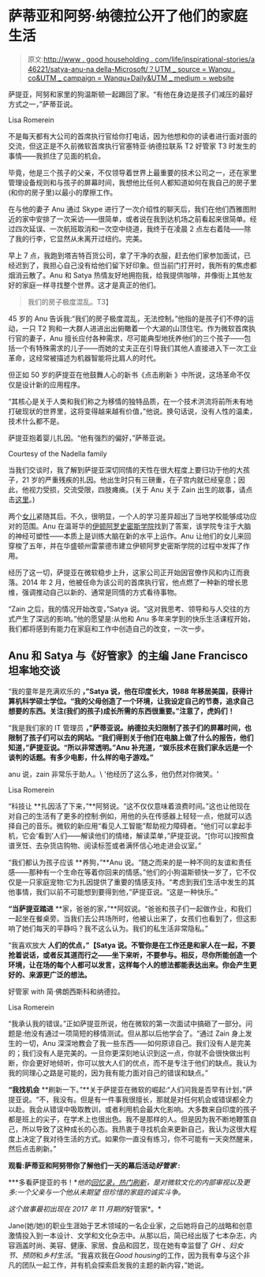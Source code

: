 # 萨蒂亚和阿努·纳德拉公开了他们的家庭生活

> 原文:[http://www . good householding . com/life/inspirational-stories/a 46221/satya-anu-na della-Microsoft/？UTM _ source = Wanqu . co&UTM _ campaign = Wanqu+Daily&UTM _ medium = website](http://www.goodhousekeeping.com/life/inspirational-stories/a46221/satya-anu-nadella-microsoft/?utm_source=wanqu.co&utm_campaign=Wanqu+Daily&utm_medium=website)

萨提亚，阿努和家里的狗温斯顿一起踢回了家。“有他在身边是孩子们减压的最好方式之一，”萨蒂亚说。

Lisa Romerein

不是每天都有大公司的首席执行官给你打电话，因为他想和你的读者进行面对面的交流，但这正是不久前微软首席执行官塞特亚·纳德拉联系 T2 好管家 T3 时发生的事情——我抓住了见面的机会。

毕竟，他是三个孩子的父亲，不仅领导着世界上最重要的技术公司之一，还在家里管理设备规则和与孩子的屏幕时间，我想他比任何人都知道如何在我自己的房子里(和你的房子里)以最小的摩擦工作。

在与他的妻子 Anu 通过 Skype 进行了一次介绍性的聊天后，我们在他们西雅图附近的家中安排了一次采访——很简单，或者说在我到达机场之前看起来很简单。经过四次延误、一次航班取消和一次空中绕道，我终于在凌晨 2 点左右着陆——除了我的行李，它显然从未离开过纽约。完美。

早上 7 点，我跑到塔吉特百货公司，拿了干净的衣服，赶去他们家参加面试，已经迟到了，我担心自己没有给他们留下好印象。但当前门打开时，我所有的焦虑都烟消云散了。Anu 和 Satya 热情友好地拥抱我，给我提供咖啡，并像街上其他友好的家庭一样寻找整个世界。这才是真正的他们。

> 我们的房子极度混乱。T3】

45 岁的 Anu 告诉我:“我们的房子极度混乱，无法控制。”他指的是孩子们不停的运动，一只 T2 狗和一大群人进进出出俯瞰着一个大湖的山顶住宅。作为微软首席执行官的妻子，Anu 擅长应付各种需求，尽可能典型地抚养他们的三个孩子——包括一个有特殊需求的儿子——而她的丈夫正在引导我们其他人直接进入下一次工业革命，这经常被描述为机器智能将比肩人的时代。

但正如 50 岁的萨提亚在他鼓舞人心的新书《点击刷新 》中所说，这场革命不仅仅是设计新的应用程序。

“其核心是关于人类和我们称之为移情的独特品质，在一个技术洪流将前所未有地打破现状的世界里，这将变得越来越有价值，”他说。换句话说，没有人性的温柔，技术什么都不是。

萨提亚抱着婴儿扎因。“他有强烈的偏好，”萨蒂亚说。

Courtesy of the Nadella family

当我们交谈时，我了解到萨提亚深切同情的天性在很大程度上要归功于他的大孩子，21 岁的严重残疾的扎因。他出生时只有三磅重，在子宫内就已经窒息；因此，他视力受损，交流受限，四肢瘫痪。(关于 Anu 关于 Zain 出生的故事，请点击[这里](https://www.goodhousekeeping.com/life/parenting/a46223/anu-nadella-essay/)。)

两个[女儿](https://www.goodhousekeeping.com/life/parenting/g4631/mother-daughter-activities/)紧随其后。不久，很明显，一个人的学习差异超出了当地学校能够成功应对的范围。Anu 在温哥华的[伊顿阿罗史密斯学院](http://www.eatonarrowsmith.com/)找到了答案，该学院专注于大脑的神经可塑性——本质上是训练大脑在新的水平上运作。Anu 让他们的女儿来回穿梭了五年，并在华盛顿州雷蒙德市建立伊顿阿罗史密斯学院的过程中发挥了作用。

经历了这一切，萨提亚在微软稳步上升，这家公司正开始因官僚作风和内讧而衰落。2014 年 2 月，他被任命为该公司的首席执行官，他点燃了一种新的增长思维，强调推动自己以新的、通常是同情的方式看待事物。

“Zain 之后，我的情况开始改变，”Satya 说。“这对我思考、领导和与人交往的方式产生了深远的影响。”他的愿望是:从他和 Anu 多年来学到的快乐生活课程开始，我们都将感到有能力在家庭和工作中创造自己的改变，一次一步。

## Anu 和 Satya 与《好管家》的主编 Jane Francisco 坦率地交谈

“我的童年是充满欢乐的 **，”Satya 说，他在印度长大，1988 年移居美国，获得计算机科学硕士学位。“我的父母创造了一个环境，让我设定自己的节奏，追求自己想要的东西。关注(我们的孩子)成长所需的东西很重要。”注意了，虎妈们！**

“我是我们家的 IT 管理员 **，”萨蒂亚说。纳德拉夫妇限制了孩子们的屏幕时间，也限制了孩子们可以去的网站。“我们得到关于他们在电脑上做了什么的报告，他们知道，”萨提亚说。“所以非常透明。”Anu 补充道，“娱乐技术在我们家永远是一个谈判的话题。有多少电影，什么样的电子游戏。”**

anu 说，zain 非常乐于助人。\ '他经历了这么多，他仍然对你微笑。\'

Lisa Romerein

“科技让 **扎因活了下来，”**阿努说。“这不仅仅意味着浪费时间。”这也让他现在对自己的生活有了更多的控制:例如，用他的头在传感器上轻轻一点，他就可以选择自己的音乐。微软的新应用“看见人工智能”帮助视力障碍者。“他们可以拿起手机，它会‘看到’人们——解读他们的情绪，解读菜单，”萨提亚说。“[你可以]按照食谱烹饪、去杂货店购物、阅读标签或者满怀信心地走进会议室。”

“我们都认为孩子应该 **养狗，”**Anu 说。“随之而来的是一种不同的友谊和责任感——那种有一个生命在等着你回来的情感。”他们的小狗温斯顿快一岁了，它不仅仅是一只家庭宠物:它为扎因提供了重要的情感支持。“考虑到我们生活中发生的其他事情，我们以前不可能想到要得到他，”萨提亚说。“这是一种快乐。”

**“当萨提亚踏进** **家，爸爸的家，”**阿奴说。“爸爸和孩子们一起做作业，和我们一起坐在餐桌旁。当我们去公共场所时，他被认出来了，女孩们也看到了，但这影响了她们每天的平静吗？我不这么认为。我们的私生活非常隐私。”

“我喜欢放大 **人们的优点，”【Satya 说。不管你是在工作还是和家人在一起，不要抢着说话，或者反其道而行之——坐下来听，不要参与。相反，尽你所能创造一个环境，让在场的每个人都可以发言，这样每个人的想法都能表达出来。你会产生更好的、来源更广泛的想法。**

好管家 with 简·佛朗西斯科和纳德拉。

Lisa Romerein

“我承认我的错误。”正如萨提亚所说，他在微软的第一次面试中搞砸了一部分。问题是:他没有通过一项简短的移情测试。但从那以后他学会了。“通过 Zain 身上发生的一切，Anu 深深地教会了我一些东西——如何原谅自己。我们没有人是完美的；我们没有人是完美的。一旦你更深刻地认识到这一点，你就不会很快做出判断，你会更好地倾听，你可以放大人们的优点，而不是专注于他们的缺点。我认为我的同理心之路是可能的，因为我有能力面对自己的错误和缺点。”

**“我找机会** **刷新一下。”**关于萨提亚在微软的崛起:“人们问我是否早有计划，”萨提亚说。“不，我没有。但是有一件事我很擅长，那就是对任何机会或错误都全力以赴。我会从错误中吸取教训，或者利用机会最大化影响。大多数来自印度的孩子都是班上的尖子，在学术上也很出色。我不是那样的人。但是因为我不断地鞭策自己，所以导致了这种成长的心态。我热衷于寻找机会来更新自己，我认为这很大程度上决定了我对待生活的方式。如果你一直没有练习，你不可能有一天突然醒来，然后点击刷新。”

**观看:萨蒂亚和阿努带你了解他们一天的幕后活动*好管家* :**

***多看萨提亚的书！**他的[回忆录，热门刷新](https://www.amazon.com/dp/B01HOT5SQA)，是对微软文化的内部审视以及更多:一个父亲与一个他从未期望* *但珍惜的家庭的诚实斗争。*

*这个故事最初出现在 2017 年 11 月期的*好管家*。*

Jane(她/她)的职业生涯始于艺术领域的一名企业家，之后她将自己的战略和创意激情投入到一本设计、文学和文化杂志中。从那以后，简已经出版了七本杂志，内容涵盖时尚、美容、健康、家居、食品和园艺，现在她有幸监督了 *GH* 、*妇女节*、*预防*和*乡村生活*。“我喜欢我在*Good housing*的工作，因为我有幸与这个非凡的团队一起工作，并有机会探索启发我的主题的新内容，”她说。